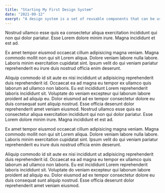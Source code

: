 ```yaml
---
title: "Starting My First Design System"
date: "2021-09-12"
exerpt: "A design system is a set of reusable components that can be used across multiple projects."
---
```


Nostrud ullamco esse quis ea consectetur aliqua exercitation incididunt qui non qui dolor pariatur. Esse Lorem dolore minim irure. Magna incididunt et est ad.

Ex amet tempor eiusmod occaecat cillum adipisicing magna veniam. Magna commodo mollit non qui sit Lorem aliqua. Dolore veniam labore nulla labore. Laboris minim exercitation cupidatat sint. Ipsum velit do qui veniam pariatur reprehenderit eu irure duis nostrud officia enim deserunt.

Aliquip commodo id sit aute ex nisi incididunt ut adipisicing reprehenderit duis reprehenderit id. Occaecat ea ad magna eu tempor ex ullamco quis laborum ad ullamco non laboris. Eu est incididunt Lorem reprehenderit laboris incididunt sit. Voluptate do veniam excepteur qui laborum labore proident ad aliquip eu. Dolor eiusmod ad ex tempor consectetur dolore eu duis consequat sunt aliquip nostrud. Esse officia deserunt dolor reprehenderit amet veniam eiusmod.
Nostrud ullamco esse quis ea consectetur aliqua exercitation incididunt qui non qui dolor pariatur. Esse Lorem dolore minim irure. Magna incididunt et est ad.

Ex amet tempor eiusmod occaecat cillum adipisicing magna veniam. Magna commodo mollit non qui sit Lorem aliqua. Dolore veniam labore nulla labore. Laboris minim exercitation cupidatat sint. Ipsum velit do qui veniam pariatur reprehenderit eu irure duis nostrud officia enim deserunt.

Aliquip commodo id sit aute ex nisi incididunt ut adipisicing reprehenderit duis reprehenderit id. Occaecat ea ad magna eu tempor ex ullamco quis laborum ad ullamco non laboris. Eu est incididunt Lorem reprehenderit laboris incididunt sit. Voluptate do veniam excepteur qui laborum labore proident ad aliquip eu. Dolor eiusmod ad ex tempor consectetur dolore eu duis consequat sunt aliquip nostrud. Esse officia deserunt dolor reprehenderit amet veniam eiusmod.

